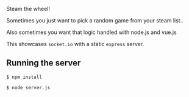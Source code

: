 Steam the wheel!

Sometimes you just want to pick a random game from your steam list..

Also sometimes you want that logic handled with node.js and vue.js


This showcases `socket.io` with a static `express` server.

## Running the server

    $ npm install
    
    $ node server.js

